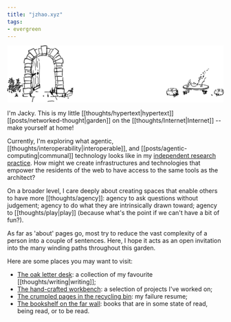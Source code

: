 ```yaml
---
title: "jzhao.xyz"
tags:
- evergreen
---
```


![Welcome to my little hypertext garden](./banner.svg)

I'm Jacky. This is my little [[thoughts/hypertext|hypertext]] [[posts/networked-thought|garden]] on the [[thoughts/Internet|Internet]] -- make yourself at home!

Currently, I'm exploring what agentic, [[thoughts/interoperability|interoperable]], and [[posts/agentic-computing|communal]] technology looks like in my [independent research practice](/tags/rhizome). How might we create infrastructures and technologies that empower the residents of the web to have access to the same tools as the architect?

On a broader level, I care deeply about creating spaces that enable others to have more [[thoughts/agency]]: agency to ask questions without judgement; agency to do what they are intrinsically drawn toward; agency to [[thoughts/play|play]] (because what's the point if we can't have a bit of fun?).

As far as 'about' pages go, most try to reduce the vast complexity of a person into a couple of sentences. Here, I hope it acts as an open invitation into the many winding paths throughout this garden.

Here are some places you may want to visit:
- [The oak letter desk](/posts): a collection of my favourite [[thoughts/writing|writing]];
- [The hand-crafted workbench](thoughts/Projects.md): a selection of projects I've worked on;
- [The crumpled pages in the recycling bin](posts/a-failure-resume.md): my failure resume;
- [The bookshelf on the far wall](/books): books that are in some state of read, being read, or to be read.
